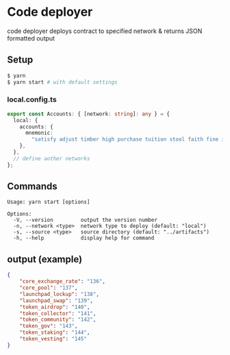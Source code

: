 # Code deployer

code deployer deploys contract to specified network & returns JSON formatted output

## Setup

```bash
$ yarn
$ yarn start # with default settings
```

### local.config.ts

```typescript
export const Accounts: { [network: string]: any } = {
  local: {
    accounts: {
      mnemonic:
        "satisfy adjust timber high purchase tuition stool faith fine install that you unaware feed domain license impose boss human eager hat rent enjoy dawn",
    },
  },
  // define aother networks
};
```

## Commands
```
Usage: yarn start [options]

Options:
  -V, --version         output the version number
  -n, --network <type>  network type to deploy (default: "local")
  -s, --source <type>   source directory (default: "../artifacts")
  -h, --help            display help for command
```

## output (example)

```json
{
    "core_exchange_rate": "136",
    "core_pool": "137",
    "launchpad_lockup": "138",
    "launchpad_swap": "139",
    "token_airdrop": "140",
    "token_collector": "141",
    "token_community": "142",
    "token_gov": "143",
    "token_staking": "144",
    "token_vesting": "145"
}
```